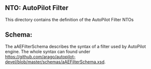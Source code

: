 NTO: AutoPilot Filter
-----

This directory contains the definition of the AutoPilot Filter NTOs

Schema:
--

The aAEFilterSchema describes the syntax of a filter used by AutoPilot engine. The whole syntax can found
under https://github.com/arago/autopilot-devel/blob/master/schemas/aAEFilterSchema.xsd.
